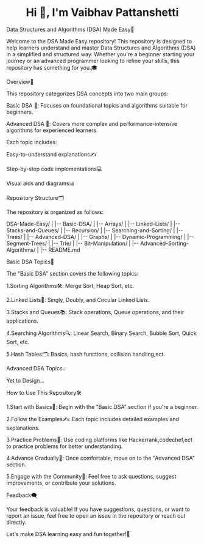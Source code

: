 <h1 align="center">Hi 👋, I'm Vaibhav Pattanshetti</h1>
 
Data Structures and Algorithms (DSA) Made Easy🚀

Welcome to the DSA Made Easy repository! This repository is designed to help learners understand and master Data Structures and Algorithms (DSA) in a simplified and structured way. Whether you're a beginner starting your journey or an advanced programmer looking to refine your skills, this repository has something for you.🎓


Overview📝

This repository categorizes DSA concepts into two main groups:

Basic DSA 🐣: Focuses on foundational topics and algorithms suitable for beginners.

Advanced DSA 🚀: Covers more complex and performance-intensive algorithms for experienced learners.

Each topic includes:

Easy-to-understand explanations✍️

Step-by-step code implementations💻

Visual aids and diagrams📊


Repository Structure🗂️

The repository is organized as follows:

DSA-Made-Easy/
|
|-- Basic-DSA/
|   |-- Arrays/
|   |-- Linked-Lists/
|   |-- Stacks-and-Queues/
|   |-- Recursion/
|   |-- Searching-and-Sorting/
|   |-- Trees/
|
|-- Advanced-DSA/
|   |-- Graphs/
|   |-- Dynamic-Programming/
|   |-- Segment-Trees/
|   |-- Trie/
|   |-- Bit-Manipulation/
|   |-- Advanced-Sorting-Algorithms/
|
|-- README.md

Basic DSA Topics🐾

The "Basic DSA" section covers the following topics:

1.Sorting Algorithms🛠️: Merge Sort, Heap Sort, etc.

2.Linked Lists🔗: Singly, Doubly, and Circular Linked Lists.

3.Stacks and Queues📚: Stack operations, Queue operations, and their applications.

4.Searching Algorithms🔍: Linear Search, Binary Search, Bubble Sort, Quick Sort, etc.

5.Hash Tables🗂️: Basics, hash functions, collision handling,ect.

Advanced DSA Topics💡

Yet to Design...

How to Use This Repository🛠️

1.Start with Basics🐣: Begin with the "Basic DSA" section if you're a beginner.

2.Follow the Examples✍️: Each topic includes detailed examples and explanations.

3.Practice Problems🧩: Use coding platforms like Hackerrank,codechef,ect to practice problems for better understanding.

4.Advance Gradually🚀: Once comfortable, move on to the "Advanced DSA" section.

5.Engage with the Community🌟: Feel free to ask questions, suggest improvements, or contribute your solutions.


Feedback🗨️

Your feedback is valuable! If you have suggestions, questions, or want to report an issue, feel free to open an issue in the repository or reach out directly.

Let's make DSA learning easy and fun together!🌟
